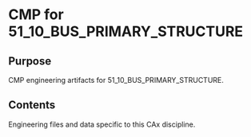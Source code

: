 # CMP for 51_10_BUS_PRIMARY_STRUCTURE

## Purpose
CMP engineering artifacts for 51_10_BUS_PRIMARY_STRUCTURE.

## Contents
Engineering files and data specific to this CAx discipline.
